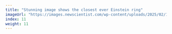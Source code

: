 ```yaml
---
title: "Stunning image shows the closest ever Einstein ring"
imageUrl: "https://images.newscientist.com/wp-content/uploads/2025/02/10095727/SEI_239317117.jpg?width=788"
index: 11
weight: 11
---
```


